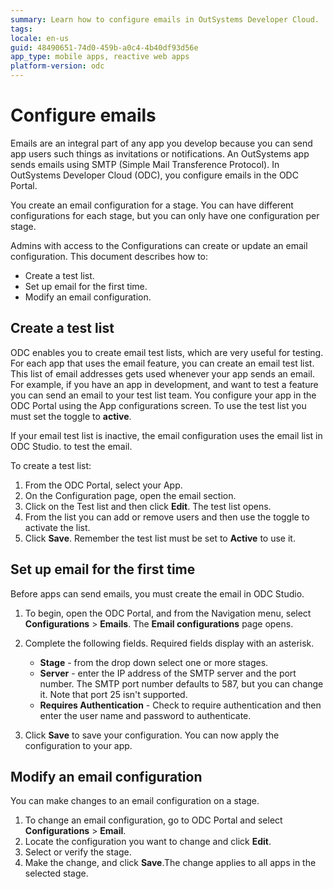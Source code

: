 ```yaml
---
summary: Learn how to configure emails in OutSystems Developer Cloud.
tags:
locale: en-us
guid: 48490651-74d0-459b-a0c4-4b40df93d56e
app_type: mobile apps, reactive web apps
platform-version: odc
---
```


# Configure emails

Emails are an integral part of any app you develop because you can send app users such things as invitations or notifications. An OutSystems app sends emails using SMTP (Simple Mail Transference Protocol). In OutSystems Developer Cloud (ODC), you configure emails in the ODC Portal.

You create an email configuration for a stage. You can have different configurations for each stage, but you can only have one configuration per stage.

Admins with access to the Configurations can create  or update an email configuration.
This document describes how to:

* Create a test list.
* Set up email for the first time.
* Modify an email configuration.

## Create a test list

ODC enables you to create email test lists, which are very useful for testing. For each app that uses the email feature, you can create an email test list. This list of email addresses gets used whenever your app sends an email. For example, if you have an app in development, and want to test a feature you can send an email to your test list team. You configure your app in the ODC Portal using the App configurations screen. To use the test list you must set the toggle to **active**.

<div class="info" markdown="1">

If your email test list is inactive, the email configuration uses the email list in ODC Studio. to test the email.

</div>

To create a test list:

1. From the ODC Portal, select your App.
1. On the Configuration page, open the email section.
1. Click on the Test list and then click **Edit**. The test list opens.
1. From the list you can add or remove users and then use the toggle to activate the list.  
1. Click **Save**. Remember the test list must be set to **Active** to use it.

## Set up email for the first time

Before apps can send emails, you must create the email in ODC Studio.

1. To begin, open the ODC Portal, and from the Navigation menu, select **Configurations** > **Emails**. The **Email configurations** page opens.  
1. Complete the following fields. Required fields display with an asterisk.
      * **Stage** - from the drop down select one or more stages.
      * **Server** - enter the IP address of the SMTP server and the port number. The SMTP port number defaults to 587, but you can change it. Note that port 25 isn't supported.
      * **Requires Authentication** - Check to require authentication and then enter the user name and password to authenticate.

1. Click **Save** to save your configuration. You can now apply the configuration to your app.

## Modify an email configuration

You can make changes to an email configuration on a stage.

1. To change an email configuration, go to ODC Portal and select **Configurations** > **Email**.
1. Locate the configuration you want to change and click **Edit**.  
1. Select or verify the stage.
1. Make the change, and click **Save**.The change applies to all apps in the selected stage.
